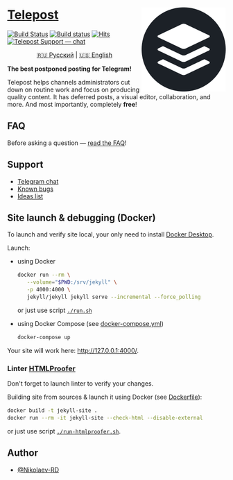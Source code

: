 # [Telepost](https://telepost.me/) <img src="images/telepost_icon-194x194.png" alt="Telepost logo" align="right" />
[![Build Status](https://travis-ci.com/Telepost-me/telepost-me.github.io.svg?branch=master)](https://travis-ci.com/Telepost-me/telepost-me.github.io)
[![Build status](https://ci.appveyor.com/api/projects/status/fae40em4uff3avkp/branch/master?svg=true)](https://ci.appveyor.com/project/nikolaev-rd/telepost-me-github-io/branch/master)
[![Hits](https://hits.seeyoufarm.com/api/count/incr/badge.svg?url=https%3A%2F%2Fgithub.com%2FTelepost-me%2Ftelepost-me.github.io&count_bg=%2379C83D&title_bg=%23555555&icon=telegram.svg&icon_color=%23F5F5F5&title=hits&edge_flat=false)](https://hits.seeyoufarm.com)
[![Telepost Support — chat](https://shields.io/badge/Telepost-Чат-green?logo=telegram&style=social)](https://t.me/joinchat/Ypg01CdfpW5jNWFi)

<p align="center">
   <a href="README.md">🇷🇺 Русский</a> | <a href="README.en.md">🇺🇸 English</a>
</p>

**The best postponed posting for Telegram!**

Telepost helps channels administrators cut down on routine work and focus on producing quality content. It has deferred posts, a visual editor, collaboration, and more. And most importantly, completely **free**!

## FAQ
Before asking a question — [read the FAQ](https://telepost-me.github.io/faq)!

## Support
* [Telegram chat](https://t.me/joinchat/Ypg01CdfpW5jNWFi)
* [Known bugs](https://github.com/Telepost-me/support/issues?q=is%3Aissue+is%3Aopen+label%3Abug)
* [Ideas list](https://github.com/Telepost-me/support/issues?q=is%3Aissue+is%3Aopen+label%3Aidea)

## Site launch & debugging (Docker)

To launch and verify site local, your only need to install [Docker Desktop](https://docs.docker.com/desktop/).

Launch:

* using Docker
   ```bash
   docker run --rm \
      --volume="$PWD:/srv/jekyll" \
      -p 4000:4000 \
      jekyll/jekyll jekyll serve --incremental --force_polling
   ```
   or just use script [`./run.sh`](run.sh)

* using Docker Compose (see [docker-compose.yml](docker-compose.yml))
   ```bash
   docker-compose up
   ```

Your site will work here: http://127.0.0.1:4000/.

### Linter [HTMLProofer](https://github.com/gjtorikian/html-proofer)

Don't forget to launch linter to verify your changes.

Building site from sources & launch it using Docker (see [Dockerfile](Dockerfile)):

```bash
docker build -t jekyll-site .
docker run --rm -it jekyll-site --check-html --disable-external
```
or just use script [`./run-htmlproofer.sh`](run-htmlproofer.sh).

## Author
* [@Nikolaev-RD](https://github.com/nikolaev-rd)
